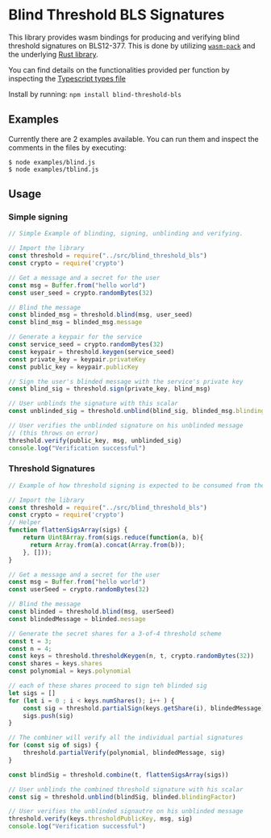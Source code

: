 # Blind Threshold BLS Signatures


This library provides wasm bindings for producing and verifying blind threshold signatures
on BLS12-377. This is done by utilizing [`wasm-pack`](https://github.com/rustwasm/wasm-pack) and
the underlying [Rust library](https://github.com/celo-org/celo-bls-threshold-rs).

You can find details on the functionalities provided per function by inspecting
the [Typescript types file](./src/blind_threshold_bls.d.ts)

Install by running: `npm install blind-threshold-bls`

## Examples

Currently there are 2 examples available. You can run them and inspect the comments in the files
by executing:

```
$ node examples/blind.js
$ node examples/tblind.js
```

## Usage

### Simple signing

```javascript
// Simple Example of blinding, signing, unblinding and verifying.

// Import the library
const threshold = require("../src/blind_threshold_bls")
const crypto = require('crypto')

// Get a message and a secret for the user
const msg = Buffer.from("hello world")
const user_seed = crypto.randomBytes(32)

// Blind the message
const blinded_msg = threshold.blind(msg, user_seed)
const blind_msg = blinded_msg.message

// Generate a keypair for the service
const service_seed = crypto.randomBytes(32)
const keypair = threshold.keygen(service_seed)
const private_key = keypair.privateKey
const public_key = keypair.publicKey

// Sign the user's blinded message with the service's private key
const blind_sig = threshold.sign(private_key, blind_msg)

// User unblinds the signature with this scalar
const unblinded_sig = threshold.unblind(blind_sig, blinded_msg.blindingFactor)

// User verifies the unblinded signature on his unblinded message
// (this throws on error)
threshold.verify(public_key, msg, unblinded_sig)
console.log("Verification successful")
```

### Threshold Signatures


```javascript
// Example of how threshold signing is expected to be consumed from the JS side

// Import the library
const threshold = require("../src/blind_threshold_bls")
const crypto = require('crypto')
// Helper
function flattenSigsArray(sigs) {
    return Uint8Array.from(sigs.reduce(function(a, b){
      return Array.from(a).concat(Array.from(b));
    }, []));
}

// Get a message and a secret for the user
const msg = Buffer.from("hello world")
const userSeed = crypto.randomBytes(32)

// Blind the message
const blinded = threshold.blind(msg, userSeed)
const blindedMessage = blinded.message

// Generate the secret shares for a 3-of-4 threshold scheme
const t = 3;
const n = 4;
const keys = threshold.thresholdKeygen(n, t, crypto.randomBytes(32))
const shares = keys.shares
const polynomial = keys.polynomial

// each of these shares proceed to sign teh blinded sig
let sigs = []
for (let i = 0 ; i < keys.numShares(); i++ ) {
    const sig = threshold.partialSign(keys.getShare(i), blindedMessage)
    sigs.push(sig)
}

// The combiner will verify all the individual partial signatures
for (const sig of sigs) {
    threshold.partialVerify(polynomial, blindedMessage, sig)
}

const blindSig = threshold.combine(t, flattenSigsArray(sigs))

// User unblinds the combined threshold signature with his scalar
const sig = threshold.unblind(blindSig, blinded.blindingFactor)

// User verifies the unblinded signautre on his unblinded message
threshold.verify(keys.thresholdPublicKey, msg, sig)
console.log("Verification successful")
```
